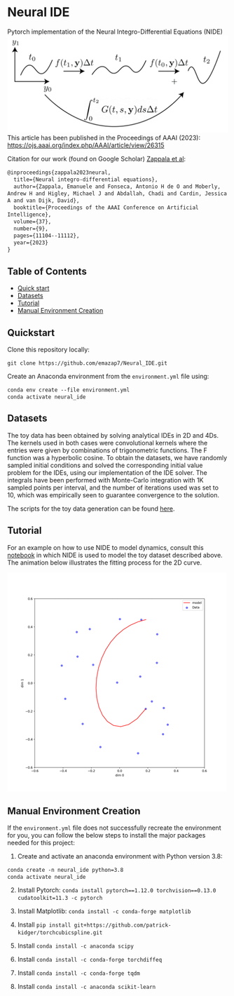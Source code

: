 # Neural IDE

Pytorch implementation of the Neural Integro-Differential Equations (NIDE)
![NIDE Workflow](resources/NIDE_method_github.png)
This article has been published in the Proceedings of AAAI (2023): https://ojs.aaai.org/index.php/AAAI/article/view/26315


Citation for our work (found on Google Scholar) [Zappala et al](https://ojs.aaai.org/index.php/AAAI/article/view/26315):
```
@inproceedings{zappala2023neural,
  title={Neural integro-differential equations},
  author={Zappala, Emanuele and Fonseca, Antonio H de O and Moberly, Andrew H and Higley, Michael J and Abdallah, Chadi and Cardin, Jessica A and van Dijk, David},
  booktitle={Proceedings of the AAAI Conference on Artificial Intelligence},
  volume={37},
  number={9},
  pages={11104--11112},
  year={2023}
}
```

## Table of Contents
- [Quick start](#quickstart)
- [Datasets](#datasets)
- [Tutorial](#tutorial)
- [Manual Environment Creation](#manual-environment-creation)

## Quickstart
Clone this repository locally:

```
git clone https://github.com/emazap7/Neural_IDE.git
```


Create an Anaconda environment from the `environment.yml` file using:

```
conda env create --file environment.yml
conda activate neural_ide
```

## Datasets

The toy data has been obtained by solving analytical IDEs in 2D and 4Ds. The kernels used in both cases were convolutional kernels where the entries were given by combinations of trigonometric functions. The F function was a hyperbolic cosine. To obtain the datasets, we have randomly sampled initial conditions and solved the corresponding initial value problem for the IDEs, using our implementation of the IDE solver. The integrals have been performed with Monte-Carlo integration with 1K sampled points per interval, and the number of iterations used was set to 10, which was empirically seen to guarantee convergence to the solution.

The scripts for the toy data generation can be found [here](resources/NIDE_method_github.png).

## Tutorial
For an example on how to use NIDE to model dynamics, consult this [notebook](nide_spirals_example.ipynb) in which NIDE is used to model the toy dataset described above. The animation below illustrates the fitting process for the 2D curve.

![GIF](resources/NIDE_animation2.gif)


## Manual Environment Creation
If the `environment.yml` file does not successfully recreate the environment for you, you can follow the below steps to install the major packages needed for this project:

1. Create and activate an anaconda environment with Python version 3.8:
```
conda create -n neural_ide python=3.8
conda activate neural_ide
```

2. Install Pytorch: `conda install pytorch==1.12.0 torchvision==0.13.0 cudatoolkit=11.3 -c pytorch`

3. Install Matplotlib: `conda install -c conda-forge matplotlib`

4. Install `pip install git+https://github.com/patrick-kidger/torchcubicspline.git`

5. Install `conda install -c anaconda scipy`

6. Install `conda install -c conda-forge torchdiffeq`

7. Install `conda install -c conda-forge tqdm`

8. Install `conda install -c anaconda scikit-learn`






